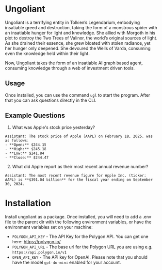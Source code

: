 # Ungoliant
Ungoliant is a terrifying entity in Tolkien’s Legendarium, embodying insatiable greed and destruction, taking the form of a monstrous spider with 
an insatiable hunger for light and knowledge. She allied with Morgoth in his plot to destroy the Two Trees of Valinor, the world’s original sources
of light. As she drained their essence, she grew bloated with stolen radiance, yet her hunger only deepened. She devoured the Wells of Varda, consuming
even the knowledge held within their light.

Now, Ungoliant takes the form of an insatiable AI graph based agent, consuming knowledge through a web of investment driven tools.

## Usage
Once installed, you can use the command `ugl` to start the program. After that you can ask questions directly in the CLI.

## Example Questions

1. What was Apple's stock price yesterday?

```
Assistant: The stock price of Apple (AAPL) on February 18, 2025, was as follows:
- **Open:** $244.15
- **High:** $245.18
- **Low:** $241.84
- **Close:** $244.47
```

2. What did Apple report as their most recent annual revenue number?

```
Assistant: The most recent revenue figure for Apple Inc. (ticker: AAPL) is **$391.04 billion** for the fiscal year ending on September 30, 2024.
```

# Installation
Install ungoliant as a package. Once installed, you will need to add a .env file to the parent dir with the following environment variables, or have the environment variables set on your machine:

- `POLYGON_API_KEY` - The API Key for the Polygon API. You can get one here: https://polygon.io/
- `POLYGON_API_URL` - The base url for the Polygon URL you are using e.g.  `https://api.polygon.io/v1`
- `OPEN_API_KEY` - The API key for OpenAI. Please note that you should have the model `gpt-4o-mini` enabled for your account.

